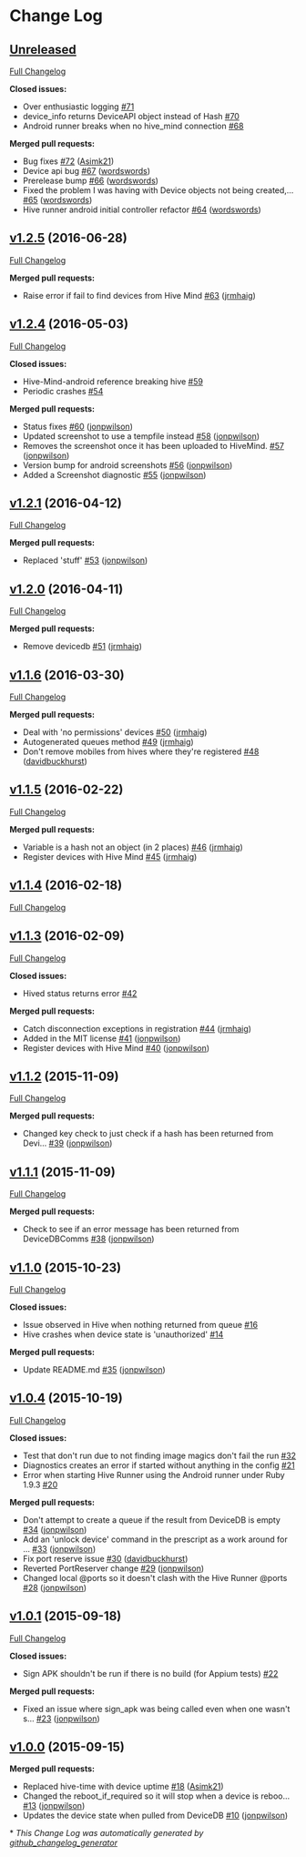 # Change Log

## [Unreleased](https://github.com/bbc/hive-runner-android/tree/HEAD)

[Full Changelog](https://github.com/bbc/hive-runner-android/compare/v1.2.5...HEAD)

**Closed issues:**

- Over enthusiastic logging [\#71](https://github.com/bbc/hive-runner-android/issues/71)
- device\_info returns DeviceAPI object instead of Hash [\#70](https://github.com/bbc/hive-runner-android/issues/70)
- Android runner breaks when no hive\_mind connection [\#68](https://github.com/bbc/hive-runner-android/issues/68)

**Merged pull requests:**

- Bug fixes [\#72](https://github.com/bbc/hive-runner-android/pull/72) ([Asimk21](https://github.com/Asimk21))
- Device api bug [\#67](https://github.com/bbc/hive-runner-android/pull/67) ([wordswords](https://github.com/wordswords))
- Prerelease bump [\#66](https://github.com/bbc/hive-runner-android/pull/66) ([wordswords](https://github.com/wordswords))
- Fixed the problem I was having with Device objects not being created,… [\#65](https://github.com/bbc/hive-runner-android/pull/65) ([wordswords](https://github.com/wordswords))
- Hive runner android initial controller refactor [\#64](https://github.com/bbc/hive-runner-android/pull/64) ([wordswords](https://github.com/wordswords))

## [v1.2.5](https://github.com/bbc/hive-runner-android/tree/v1.2.5) (2016-06-28)
[Full Changelog](https://github.com/bbc/hive-runner-android/compare/v1.2.4...v1.2.5)

**Merged pull requests:**

- Raise error if fail to find devices from Hive Mind [\#63](https://github.com/bbc/hive-runner-android/pull/63) ([jrmhaig](https://github.com/jrmhaig))

## [v1.2.4](https://github.com/bbc/hive-runner-android/tree/v1.2.4) (2016-05-03)
[Full Changelog](https://github.com/bbc/hive-runner-android/compare/v1.2.1...v1.2.4)

**Closed issues:**

- Hive-Mind-android reference breaking hive [\#59](https://github.com/bbc/hive-runner-android/issues/59)
- Periodic crashes [\#54](https://github.com/bbc/hive-runner-android/issues/54)

**Merged pull requests:**

- Status fixes [\#60](https://github.com/bbc/hive-runner-android/pull/60) ([jonpwilson](https://github.com/jonpwilson))
- Updated screenshot to use a tempfile instead [\#58](https://github.com/bbc/hive-runner-android/pull/58) ([jonpwilson](https://github.com/jonpwilson))
- Removes the screenshot once it has been uploaded to HiveMind. [\#57](https://github.com/bbc/hive-runner-android/pull/57) ([jonpwilson](https://github.com/jonpwilson))
- Version bump for android screenshots [\#56](https://github.com/bbc/hive-runner-android/pull/56) ([jonpwilson](https://github.com/jonpwilson))
- Added a Screenshot diagnostic [\#55](https://github.com/bbc/hive-runner-android/pull/55) ([jonpwilson](https://github.com/jonpwilson))

## [v1.2.1](https://github.com/bbc/hive-runner-android/tree/v1.2.1) (2016-04-12)
[Full Changelog](https://github.com/bbc/hive-runner-android/compare/v1.2.0...v1.2.1)

**Merged pull requests:**

- Replaced 'stuff' [\#53](https://github.com/bbc/hive-runner-android/pull/53) ([jonpwilson](https://github.com/jonpwilson))

## [v1.2.0](https://github.com/bbc/hive-runner-android/tree/v1.2.0) (2016-04-11)
[Full Changelog](https://github.com/bbc/hive-runner-android/compare/v1.1.6...v1.2.0)

**Merged pull requests:**

- Remove devicedb [\#51](https://github.com/bbc/hive-runner-android/pull/51) ([jrmhaig](https://github.com/jrmhaig))

## [v1.1.6](https://github.com/bbc/hive-runner-android/tree/v1.1.6) (2016-03-30)
[Full Changelog](https://github.com/bbc/hive-runner-android/compare/v1.1.5...v1.1.6)

**Merged pull requests:**

- Deal with 'no permissions' devices [\#50](https://github.com/bbc/hive-runner-android/pull/50) ([jrmhaig](https://github.com/jrmhaig))
- Autogenerated queues method [\#49](https://github.com/bbc/hive-runner-android/pull/49) ([jrmhaig](https://github.com/jrmhaig))
- Don't remove mobiles from hives where they're registered [\#48](https://github.com/bbc/hive-runner-android/pull/48) ([davidbuckhurst](https://github.com/davidbuckhurst))

## [v1.1.5](https://github.com/bbc/hive-runner-android/tree/v1.1.5) (2016-02-22)
[Full Changelog](https://github.com/bbc/hive-runner-android/compare/v1.1.4...v1.1.5)

**Merged pull requests:**

- Variable is a hash not an object \(in 2 places\) [\#46](https://github.com/bbc/hive-runner-android/pull/46) ([jrmhaig](https://github.com/jrmhaig))
- Register devices with Hive Mind [\#45](https://github.com/bbc/hive-runner-android/pull/45) ([jrmhaig](https://github.com/jrmhaig))

## [v1.1.4](https://github.com/bbc/hive-runner-android/tree/v1.1.4) (2016-02-18)
[Full Changelog](https://github.com/bbc/hive-runner-android/compare/v1.1.3...v1.1.4)

## [v1.1.3](https://github.com/bbc/hive-runner-android/tree/v1.1.3) (2016-02-09)
[Full Changelog](https://github.com/bbc/hive-runner-android/compare/v1.1.2...v1.1.3)

**Closed issues:**

- Hived status returns error [\#42](https://github.com/bbc/hive-runner-android/issues/42)

**Merged pull requests:**

- Catch disconnection exceptions in registration [\#44](https://github.com/bbc/hive-runner-android/pull/44) ([jrmhaig](https://github.com/jrmhaig))
- Added in the MIT license [\#41](https://github.com/bbc/hive-runner-android/pull/41) ([jonpwilson](https://github.com/jonpwilson))
- Register devices with Hive Mind [\#40](https://github.com/bbc/hive-runner-android/pull/40) ([jonpwilson](https://github.com/jonpwilson))

## [v1.1.2](https://github.com/bbc/hive-runner-android/tree/v1.1.2) (2015-11-09)
[Full Changelog](https://github.com/bbc/hive-runner-android/compare/v1.1.1...v1.1.2)

**Merged pull requests:**

- Changed key check to just check if a hash has been returned from Devi… [\#39](https://github.com/bbc/hive-runner-android/pull/39) ([jonpwilson](https://github.com/jonpwilson))

## [v1.1.1](https://github.com/bbc/hive-runner-android/tree/v1.1.1) (2015-11-09)
[Full Changelog](https://github.com/bbc/hive-runner-android/compare/v1.1.0...v1.1.1)

**Merged pull requests:**

- Check to see if an error message has been returned from DeviceDBComms [\#38](https://github.com/bbc/hive-runner-android/pull/38) ([jonpwilson](https://github.com/jonpwilson))

## [v1.1.0](https://github.com/bbc/hive-runner-android/tree/v1.1.0) (2015-10-23)
[Full Changelog](https://github.com/bbc/hive-runner-android/compare/v1.0.4...v1.1.0)

**Closed issues:**

- Issue observed in Hive when nothing returned from queue [\#16](https://github.com/bbc/hive-runner-android/issues/16)
- Hive crashes when device state is 'unauthorized' [\#14](https://github.com/bbc/hive-runner-android/issues/14)

**Merged pull requests:**

- Update README.md [\#35](https://github.com/bbc/hive-runner-android/pull/35) ([jonpwilson](https://github.com/jonpwilson))

## [v1.0.4](https://github.com/bbc/hive-runner-android/tree/v1.0.4) (2015-10-19)
[Full Changelog](https://github.com/bbc/hive-runner-android/compare/v1.0.1...v1.0.4)

**Closed issues:**

- Test that don't run due to not finding image magics don't fail the run [\#32](https://github.com/bbc/hive-runner-android/issues/32)
- Diagnostics creates an error if started without anything in the config [\#21](https://github.com/bbc/hive-runner-android/issues/21)
- Error when starting Hive Runner using the Android runner under Ruby 1.9.3 [\#20](https://github.com/bbc/hive-runner-android/issues/20)

**Merged pull requests:**

- Don't attempt to create a queue if the result from DeviceDB is empty [\#34](https://github.com/bbc/hive-runner-android/pull/34) ([jonpwilson](https://github.com/jonpwilson))
- Add an 'unlock device' command in the prescript as a work around for … [\#33](https://github.com/bbc/hive-runner-android/pull/33) ([jonpwilson](https://github.com/jonpwilson))
- Fix port reserve issue [\#30](https://github.com/bbc/hive-runner-android/pull/30) ([davidbuckhurst](https://github.com/davidbuckhurst))
- Reverted PortReserver change [\#29](https://github.com/bbc/hive-runner-android/pull/29) ([jonpwilson](https://github.com/jonpwilson))
- Changed local @ports so it doesn't clash with the Hive Runner @ports [\#28](https://github.com/bbc/hive-runner-android/pull/28) ([jonpwilson](https://github.com/jonpwilson))

## [v1.0.1](https://github.com/bbc/hive-runner-android/tree/v1.0.1) (2015-09-18)
[Full Changelog](https://github.com/bbc/hive-runner-android/compare/v1.0.0...v1.0.1)

**Closed issues:**

- Sign APK shouldn't be run if there is no build \(for Appium tests\) [\#22](https://github.com/bbc/hive-runner-android/issues/22)

**Merged pull requests:**

- Fixed an issue where sign\_apk was being called even when one wasn't s… [\#23](https://github.com/bbc/hive-runner-android/pull/23) ([jonpwilson](https://github.com/jonpwilson))

## [v1.0.0](https://github.com/bbc/hive-runner-android/tree/v1.0.0) (2015-09-15)
**Merged pull requests:**

- Replaced hive-time with device uptime [\#18](https://github.com/bbc/hive-runner-android/pull/18) ([Asimk21](https://github.com/Asimk21))
- Changed the reboot\_if\_required so it will stop when a device is reboo… [\#13](https://github.com/bbc/hive-runner-android/pull/13) ([jonpwilson](https://github.com/jonpwilson))
- Updates the device state when pulled from DeviceDB [\#10](https://github.com/bbc/hive-runner-android/pull/10) ([jonpwilson](https://github.com/jonpwilson))



\* *This Change Log was automatically generated by [github_changelog_generator](https://github.com/skywinder/Github-Changelog-Generator)*
